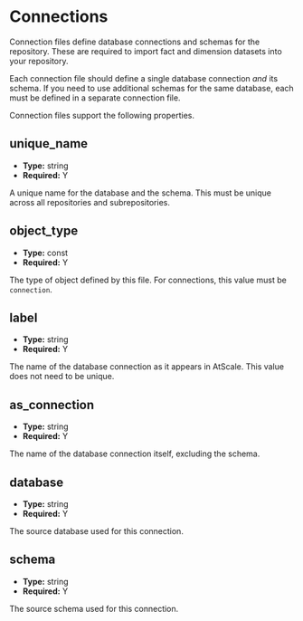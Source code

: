 # Connections

Connection files define database connections and schemas for the
repository. These are required to import fact and dimension datasets
into your repository.

Each connection file should define a single database connection *and*
its schema. If you need to use additional schemas for the same database,
each must be defined in a separate connection file.

Connection files support the following properties.

## unique_name

- **Type:** string
- **Required:** Y

A unique name for the database and the schema. This must be unique
across all repositories and subrepositories.

## object_type

- **Type:** const
- **Required:** Y

The type of object defined by this file. For connections, this value
must be `connection`.

## label

- **Type:** string
- **Required:** Y

The name of the database connection as it appears in AtScale. This value
does not need to be unique.

## as_connection

- **Type:** string
- **Required:** Y

The name of the database connection itself, excluding the schema.

## database

- **Type:** string
- **Required:** Y

The source database used for this connection.

## schema

- **Type:** string
- **Required:** Y

The source schema used for this connection.
